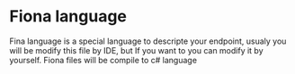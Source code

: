 # Fiona language

Fina language is a special language to descripte your endpoint, usualy you will be modify this file by IDE, but If you want to you can modify it by yourself.
Fiona files will be compile to c# language